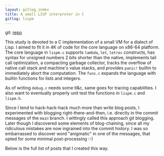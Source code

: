 ```yaml
---
layout: gitlog_index
title: A small LISP interpreter in C
gitlog: lispm
---
```


git: [repo](https://github.com/egorich239/lispm)

This study is devoted to a C implementation of a small VM for a dialect of Lisp.
I aimed to fit it in 4K of code for the core language on x86-64 platform.
The core language in `lispm.c` supports `lambda`, `let`, `letrec` constructs,
has syntax for unsigned numbers 2 bits shorter than the native, implements
tail call optimization, a compacting garbage collector, tracks the overflow
of native call stack and machine's value stacks, and provides `panic!` builtin
to immediately abort the computation.
The `funs.c` expands the language with builtin functions for lists and integers.

As of writing `debug.c` needs some tl&c, same goes for tracing capabilities.
I also want to eventually properly unit test the functions in `lispm.c` and `lispm.h`.

Since I tend to hack-hack-hack much more than write blog posts,
I experimented with blogging right-there-and-then, i.e. directly in the
commit messages of the `main` branch. I wittingly called this approach git blogging.
Later though I discovered some elements of blog-chaining, since all my
ridiculous mistakes are now ingrained into the commit history. I was so embarrassed
to discover word "anigmatic" in one of the messages, that opted for some minimal
post-processing :-)

Below is the full list of posts that I created this way.
